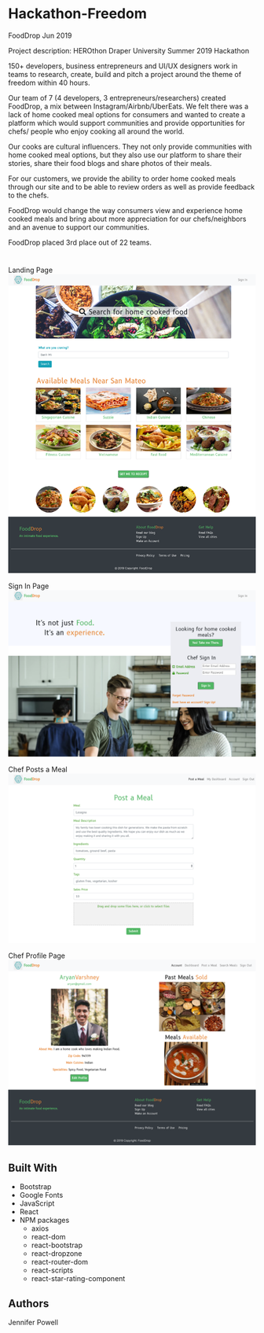 # Hackathon-Freedom

FoodDrop
Jun 2019

Project description: HEROthon Draper University Summer 2019 Hackathon

150+ developers, business entrepreneurs and UI/UX designers work in teams to research, create, build and pitch a project around the theme of freedom within 40 hours. 

Our team of 7 (4 developers, 3 entrepreneurs/researchers) created FoodDrop, a mix between Instagram/Airbnb/UberEats. We felt there was a lack of home cooked meal options for consumers and wanted to create a platform which would support communities and provide opportunities for chefs/ people who enjoy cooking all around the world. 

Our cooks are cultural influencers. They not only provide communities with home cooked meal options, but they also use our platform to share their stories, share their food blogs and share photos of their meals. 

For our customers, we provide the ability to order home cooked meals through our site and to be able to review orders as well as provide feedback to the chefs. 

FoodDrop would change the way consumers view and experience home cooked meals and bring about more appreciation for our chefs/neighbors and an avenue to support our communities. 

FoodDrop placed 3rd place out of 22 teams.

#
Landing Page
![Landing](Website/landing.png)

Sign In Page
![Sign In](Website/signin.png)

Chef Posts a Meal
![Post a Meal](Website/postmeal.png)

Chef Profile Page
![Chef Profile](Website/chefprofile.png)

## Built With
- Bootstrap
- Google Fonts
- JavaScript
- React
- NPM packages
   * axios
   * react-dom
   * react-bootstrap
   * react-dropzone
   * react-router-dom
   * react-scripts
   * react-star-rating-component

## Authors
Jennifer Powell 